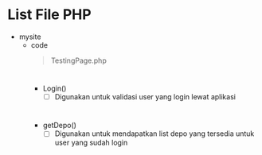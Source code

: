 # List File PHP

- mysite
  - code
    > TestingPage.php
    #
    - Login()
      - [ ] Digunakan untuk validasi user yang login lewat aplikasi
    #
    - getDepo()
      - [ ] Digunakan untuk mendapatkan list depo yang tersedia untuk user yang sudah login
